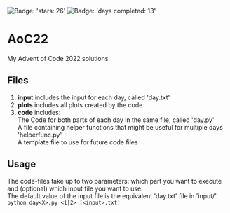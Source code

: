 ![Badge: 'stars: 26'](https://img.shields.io/badge/stars%20%E2%AD%90-26-yellow)
![Badge: 'days completed: 13'](https://img.shields.io/badge/days%20completed-13-blue)
# AoC22
My Advent of Code 2022 solutions.

## Files
1.  **input** includes the input for each day, called 'day<X>.txt'
2.  **plots** includes all plots created by the code
3.  **code** includes:\
  The Code for both parts of each day in the same file, called 'day<X>.py' \
  A file containing helper functions that might be useful for multiple days 'helperfunc.py' \
  A template file to use for future code files
  
## Usage
  The code-files take up to two parameters: which part you want to execute and (optional) which input file you want to use.\
  The default value of the input file is the equivalent 'day<X>.txt' file in 'input/'.\
  ```python day<X>.py <1|2> [<input>.txt] ```
